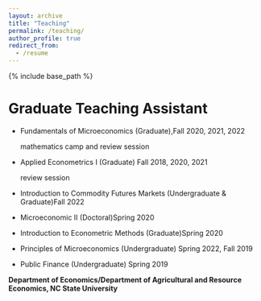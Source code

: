 ```yaml
---
layout: archive
title: "Teaching"
permalink: /teaching/
author_profile: true
redirect_from:
  - /resume
---
```

{% include base_path %}

Graduate Teaching Assistant
======

* Fundamentals of Microeconomics (Graduate),Fall 2020, 2021, 2022 

  mathematics camp and  review session

* Applied Econometrics I (Graduate) Fall 2018, 2020, 2021 

  review session

* Introduction to Commodity Futures Markets (Undergraduate \& Graduate)Fall 2022

* Microeconomic II (Doctoral)Spring 2020

* Introduction to Econometric Methods (Graduate)Spring 2020

* Principles of Microeconomics (Undergraduate) Spring 2022, Fall 2019

* Public Finance (Undergraduate) Spring 2019

**Department of Economics/Department of Agricultural and Resource Economics, NC State University**
